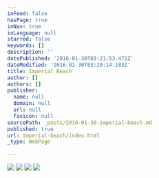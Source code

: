 ```yaml
---
inFeed: false
hasPage: true
inNav: true
inLanguage: null
starred: false
keywords: []
description: ''
datePublished: '2016-01-30T03:21:53.472Z'
dateModified: '2016-01-30T03:20:14.183Z'
title: Imperial Beach
author: []
authors: []
publisher:
  name: null
  domain: null
  url: null
  favicon: null
sourcePath: _posts/2016-01-30-imperial-beach.md
published: true
url: imperial-beach/index.html
_type: WebPage

---
```

![](https://the-grid-user-content.s3-us-west-2.amazonaws.com/3fc6965f-1c7c-44a2-9647-edc5b353b521.JPG)
![](https://the-grid-user-content.s3-us-west-2.amazonaws.com/7fbb3d6e-faf2-4407-8b48-4ea884ac5d9c.JPG)
![](https://the-grid-user-content.s3-us-west-2.amazonaws.com/3b6d3959-7c34-4276-8cc4-fde5452a8c86.JPG)
![](https://the-grid-user-content.s3-us-west-2.amazonaws.com/0317e3be-ce8b-45bd-84ac-10996a731fac.JPG)